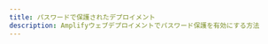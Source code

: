 ```yaml
---
title: パスワードで保護されたデプロイメント
description: Amplifyウェブデプロイメントでパスワード保護を有効にする方法
---
```


<inline-fragment platform="js" src="~/guides/hosting/fragments/password-protected-deployments.md"></inline-fragment>
